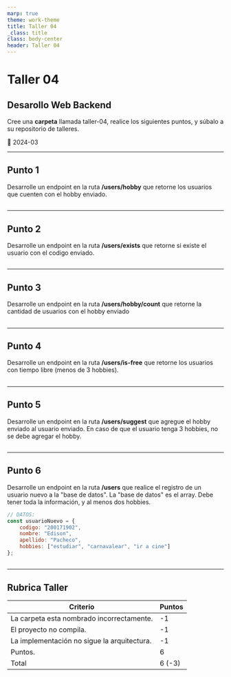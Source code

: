 ```yaml
---
marp: true
theme: work-theme
title: Taller 04
_class: title
class: body-center
header: Taller 04
---
```


<style>
    p:nth-child(4) {
        text-align: center;
        font-size: 0.8rem;
        color: rgba(var(--text-color), 0.6);
    }
</style>

# Taller 04

## Desarollo Web Backend

Cree una **carpeta** llamada taller-04, realice los siguientes puntos, y súbalo a su repositorio de talleres.

:pencil: 2024-03

---

## Punto 1

Desarrolle un endpoint en la ruta **/users/hobby** que retorne los usuarios que cuenten con el hobby enviado.

##

---

## Punto 2

Desarrolle un endpoint en la ruta **/users/exists** que retorne si existe el usuario con el codigo enviado.

##

---

## Punto 3

Desarrolle un endpoint en la ruta **/users/hobby/count** que retorne la cantidad de usuarios con el hobby enviado

##

---

## Punto 4

Desarrolle un endpoint en la ruta **/users/is-free** que retorne los usuarios con tiempo libre (menos de 3 hobbies).

##

---

## Punto 5

Desarrolle un endpoint en la ruta **/users/suggest** que agregue el hobby enviado al usuario enviado. En caso de que el usuario tenga 3 hobbies, no se debe agregar el hobby.

##
---

## Punto 6

Desarrolle un endpoint en la ruta **/users** que realice el registro de un usuario nuevo a la "base de datos". La "base de datos" es el array. Debe tener toda la información, y al menos dos hobbies.

```js
// DATOS:
const usuarioNuevo = { 
    codigo: "200171902", 
    nombre: "Edison", 
    apellido: "Pacheco", 
    hobbies: ["estudiar", "carnavalear", "ir a cine"] 
};
```

##

---

## Rubrica Taller

| Criterio                                    | Puntos |
| ------------------------------------------- | ------ |
| La carpeta esta nombrado incorrectamente.   | -1     |
| El proyecto no compila.                     | -1     |
| La implementación no sigue la arquitectura. | -1     |
| Puntos.                                     | 6      |
| Total                                       | 6 (-3) |

##
